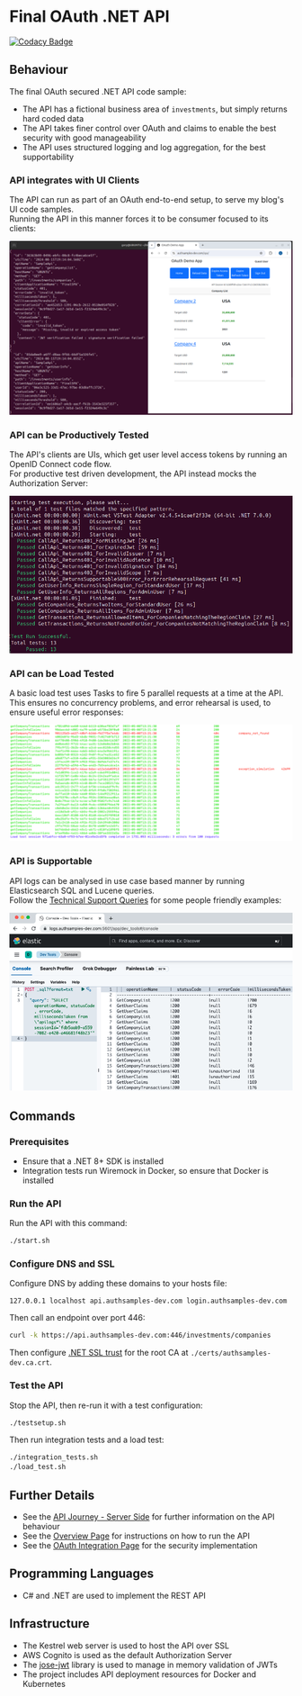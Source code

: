 # Final OAuth .NET API

[![Codacy Badge](https://api.codacy.com/project/badge/Grade/d84025db3811465f80e72313bb9ba274)](https://app.codacy.com/gh/gary-archer/oauth.apisample.netcore?utm_source=github.com&utm_medium=referral&utm_content=gary-archer/oauth.apisample.netcore&utm_campaign=Badge_Grade)

## Behaviour

The final OAuth secured .NET API code sample:

- The API has a fictional business area of `investments`, but simply returns hard coded data
- The API takes finer control over OAuth and claims to enable the best security with good manageability
- The API uses structured logging and log aggregation, for the best supportability

### API integrates with UI Clients

The API can run as part of an OAuth end-to-end setup, to serve my blog's UI code samples.\
Running the API in this manner forces it to be consumer focused to its clients:

![SPA and API](./images/spa-and-api.png)

### API can be Productively Tested

The API's clients are UIs, which get user level access tokens by running an OpenID Connect code flow.\
For productive test driven development, the API instead mocks the Authorization Server:

![Test Driven Development](./images/tests.png)

### API can be Load Tested

A basic load test uses Tasks to fire 5 parallel requests at a time at the API.\
This ensures no concurrency problems, and error rehearsal is used, to ensure useful error responses:

![Load Test](./images/loadtest.png)

### API is Supportable

API logs can be analysed in use case based manner by running Elasticsearch SQL and Lucene queries.\
Follow the [Technical Support Queries](https://apisandclients.com/posts/api-technical-support-analysis) for some people friendly examples:

![Support Queries](./images/support-queries.png)

## Commands

### Prerequisites

- Ensure that a .NET 8+ SDK is installed
- Integration tests run Wiremock in Docker, so ensure that Docker is installed

### Run the API

Run the API with this command:

```bash
./start.sh
```

### Configure DNS and SSL

Configure DNS by adding these domains to your hosts file:

```text
127.0.0.1 localhost api.authsamples-dev.com login.authsamples-dev.com
```

Then call an endpoint over port 446:

```bash
curl -k https://api.authsamples-dev.com:446/investments/companies
```

Then configure [.NET SSL trust](https://apisandclients.com/posts/developer-ssl-setup) for the root CA at `./certs/authsamples-dev.ca.crt`.

### Test the API

Stop the API, then re-run it with a test configuration:

```bash
./testsetup.sh
```

Then run integration tests and a load test:

```bash
./integration_tests.sh
./load_test.sh
```

## Further Details

* See the [API Journey - Server Side](https://apisandclients.com/posts/api-journey-server-side) for further information on the API behaviour
* See the [Overview Page](https://apisandclients.com/posts/net-core-code-sample-overview) for instructions on how to run the API
* See the [OAuth Integration Page](https://apisandclients.com/posts/net-core-api-oauth-integration) for the security implementation

## Programming Languages

* C# and .NET are used to implement the REST API

## Infrastructure

* The Kestrel web server is used to host the API over SSL
* AWS Cognito is used as the default Authorization Server
* The [jose-jwt](https://github.com/dvsekhvalnov/jose-jwt) library is used to manage in memory validation of JWTs
* The project includes API deployment resources for Docker and Kubernetes
